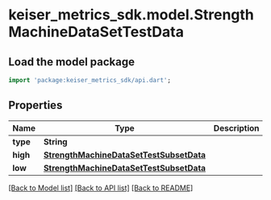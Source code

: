 # keiser_metrics_sdk.model.StrengthMachineDataSetTestData

## Load the model package
```dart
import 'package:keiser_metrics_sdk/api.dart';
```

## Properties
Name | Type | Description | Notes
------------ | ------------- | ------------- | -------------
**type** | **String** |  | 
**high** | [**StrengthMachineDataSetTestSubsetData**](StrengthMachineDataSetTestSubsetData.md) |  | 
**low** | [**StrengthMachineDataSetTestSubsetData**](StrengthMachineDataSetTestSubsetData.md) |  | 

[[Back to Model list]](../README.md#documentation-for-models) [[Back to API list]](../README.md#documentation-for-api-endpoints) [[Back to README]](../README.md)


